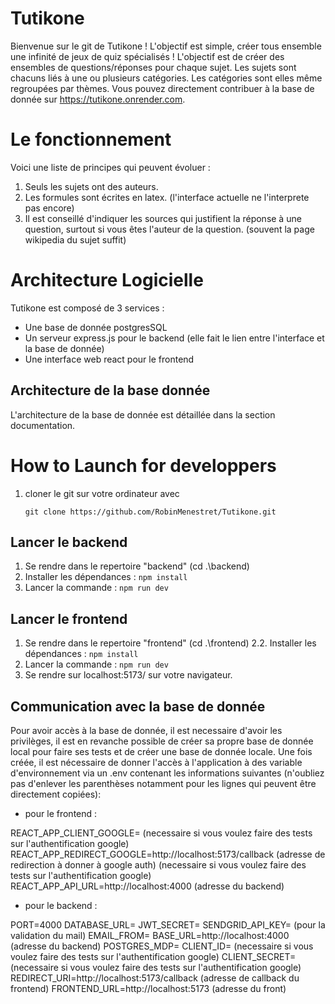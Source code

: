 # Tutikone

Bienvenue sur le git de Tutikone ! L'objectif est simple, créer tous ensemble une infinité de jeux de quiz spécialisés !
L'objectif est de créer des ensembles de questions/réponses pour chaque sujet. Les sujets sont chacuns liés à une ou plusieurs catégories. Les catégories sont elles même regroupées par thèmes.
Vous pouvez directement contribuer à la base de donnée sur https://tutikone.onrender.com.


# Le fonctionnement 

Voici une liste de principes qui peuvent évoluer :

1. Seuls les sujets ont des auteurs.
2. Les formules sont écrites en latex. (l'interface actuelle ne l'interprete pas encore)
3. Il est conseillé d'indiquer les sources qui justifient la réponse à une question, surtout si vous êtes l'auteur de la question. (souvent la page wikipedia du sujet suffit)

# Architecture Logicielle

Tutikone est composé de 3 services : 
- Une base de donnée postgresSQL
- Un serveur express.js pour le backend (elle fait le lien entre l'interface et la base de donnée)
- Une interface web react pour le frontend

## Architecture de la base donnée

L'architecture de la base de donnée est détaillée dans la section documentation.


 # How to Launch for developpers

1. cloner le git sur votre ordinateur avec 

    ```git clone https://github.com/RobinMenestret/Tutikone.git```

## Lancer le backend

1. Se rendre dans le repertoire "backend" (cd .\backend)
2. Installer les dépendances : ```npm install``` 
3. Lancer la commande : ```npm run dev```

## Lancer le frontend

1. Se rendre dans le repertoire "frontend" (cd .\frontend)
2.2. Installer les dépendances : ```npm install``` 
3. Lancer la commande : ```npm run dev```
4. Se rendre sur localhost:5173/ sur votre navigateur.

## Communication avec la base de donnée

Pour avoir accès à la base de donnée, il est necessaire d'avoir les privilèges, il est en revanche possible de créer sa propre base de donnée local pour faire ses tests et de créer une base de donnée locale.
Une fois créée, il est nécessaire de donner l'accès à l'application à des variable d'environnement via un .env contenant les informations suivantes (n'oubliez pas d'enlever les parenthèses notamment pour les lignes qui peuvent être directement copiées):

- pour le frontend :

REACT_APP_CLIENT_GOOGLE= <ID CLIENT de votre compte googleAuth> (necessaire si vous voulez faire des tests sur l'authentification google)
REACT_APP_REDIRECT_GOOGLE=http://localhost:5173/callback (adresse de redirection à donner à google auth) (necessaire si vous voulez faire des tests sur l'authentification google)
REACT_APP_API_URL=http://localhost:4000 (adresse du backend)

- pour le backend : 

PORT=4000
DATABASE_URL= <URL POSTGRES>
JWT_SECRET= <TOKEN D AUTHENTIFICATION VIA JWT>
SENDGRID_API_KEY= <CLE d API> (pour la validation du mail)
EMAIL_FROM= <MAIL D EXPEDITION> 
BASE_URL=http://localhost:4000 (adresse du backend)
POSTGRES_MDP= <MOT DE PASSE DE LA BASE DE DONNEE LOCALE>
CLIENT_ID= <ID CLIENT de votre compte googleAuth> (necessaire si vous voulez faire des tests sur l'authentification google)
CLIENT_SECRET= <SECRET CLIENT de votre compte googleAuth> (necessaire si vous voulez faire des tests sur l'authentification google)
REDIRECT_URI=http://localhost:5173/callback (adresse de callback du frontend)
FRONTEND_URL=http://localhost:5173 (adresse du front)